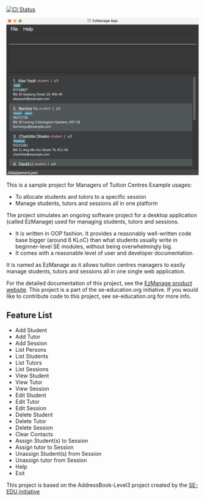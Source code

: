 [![CI Status](https://github.com/AY2021S2-CS2103-W16-4/tp/workflows/Java%20CI/badge.svg)](https://github.com/AY2021S2-CS2103-W16-4/tp/actions)

![Ui](docs/images/Ui.png)

This is a sample project for Managers of Tuition Centres
Example usages:
- To allocate students and tutors to a specific session
- Manage students, tutors and sessions all in one platform

The project simulates an ongoing software project for a desktop application (called EzManage) used for
managing students, tutors and sessions.
- It is written in OOP fashion. It provides a reasonably well-written code base bigger (around 6 KLoC) than what students usually write in beginner-level SE modules,
  without being overwhelmingly big.
- It comes with a reasonable level of user and developer documentation.

It is named as EzManage as it allows tuition centres managers to easily manage
students, tutors and sessions all in one single web application.

For the detailed documentation of this project, see the [EzManage product website](https://ay2021s2-cs2103-w16-4.github.io/tp/).
This project is a part of the se-education.org initiative. If you would like to contribute code to this project, see se-education.org for more info.

## Feature List
* Add Student
* Add Tutor
* Add Session
* List Persons
* List Students
* List Tutors
* List Sessions
* View Student
* View Tutor
* View Session
* Edit Student
* Edit Tutor
* Edit Session
* Delete Student
* Delete Tutor
* Delete Session
* Clear Contacts
* Assign Student(s) to Session
* Assign tutor to Session
* Unassign Student(s) from Session
* Unassign tutor from Session
* Help
* Exit

This project is based on the AddressBook-Level3 project created by the [SE-EDU initiative](https://se-education.org)
